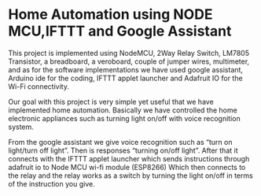 # Home Automation using NODE MCU,IFTTT and Google Assistant

This project is implemented using NodeMCU, 2Way Relay Switch, LM7805 Transistor, a breadboard, a veroboard, couple of jumper wires, multimeter, and as for the software implementations we have used google assistant, Arduino ide for the coding, IFTTT applet launcher and Adafruit IO for the Wi-Fi connectivity.

Our goal with this project is very simple yet useful that we have implemented home automation. Basically we have controlled the home electronic appliances such as turning light on/off with voice recognition system.

From the google assistant we give voice recognition such as “turn on light/turn off light”. Then is responses “turning on/off light”. After that it connects with the IFTTT applet launcher which sends instructions through adafruit io to Node MCU wi-fi module (ESP8266)
Which then connects to the relay and the relay works as a switch by turning the light on/off in terms of the instruction you give.
